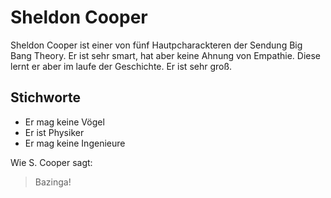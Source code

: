 # Sheldon Cooper

Sheldon Cooper ist einer von fünf Hautpcharackteren der Sendung Big Bang Theory. 
Er ist sehr smart, hat aber keine Ahnung von Empathie. 
Diese lernt er aber im laufe der Geschichte. Er ist sehr groß.

## Stichworte

* Er mag keine Vögel
* Er ist Physiker
* Er mag keine Ingenieure 

Wie S. Cooper sagt:
> Bazinga!

